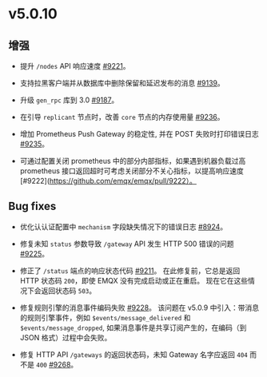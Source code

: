 # v5.0.10

## 增强

- 提升 `/nodes` API 响应速度 [#9221](https://github.com/emqx/emqx/pull/9221)。

- 支持拉黑客户端并从数据库中删除保留和延迟发布的消息 [#9139](https://github.com/emqx/emqx/pull/9139)。

- 升级 `gen_rpc` 库到 3.0 [#9187](https://github.com/emqx/emqx/pull/9187)。

- 在引导 `replicant` 节点时，改善 `core` 节点的内存使用量 [#9236](https://github.com/emqx/emqx/pull/9236)。

- 增加 Prometheus Push Gateway 的稳定性, 并在 POST 失败时打印错误日志 [#9235](http://github.com/emqx/emqx/pull/9235)。

- 可通过配置关闭 prometheus 中的部分内部指标，如果遇到机器负载过高 prometheus 接口返回超时可考虑关闭部分不关心指标，以提高响应速度 [#9222](https://github.com/emqx/emqx/pull/9222）。


## Bug fixes

- 优化认认证配置中 `mechanism` 字段缺失情况下的错误日志 [#8924](https://github.com/emqx/emqx/pull/8924)。

- 修复未知 `status` 参数导致 `/gateway` API 发生 HTTP 500 错误的问题 [#9225](https://github.com/emqx/emqx/pull/9225)。

- 修正了 `/status` 端点的响应状态代码 [#9211](https://github.com/emqx/emqx/pull/9211)。
  在此修复前，它总是返回 HTTP 状态码 `200`，即使 EMQX 没有完成启动或正在重启。 现在它在这些情况下会返回状态码 `503`。

- 修复规则引擎的消息事件编码失败 [#9228](https://github.com/emqx/emqx/pull/9228)。
  该问题在 v5.0.9 中引入：带消息的规则引擎事件，例如 `$events/message_delivered` 和
  `$events/message_dropped`, 如果消息事件是共享订阅产生的，在编码（到 JSON 格式）过程中会失败。

- 修复 HTTP API `/gateways` 的返回状态码，未知 Gateway 名字应返回 `404` 而不是 `400` [#9268](https://github.com/emqx/emqx/pull/9268)。
